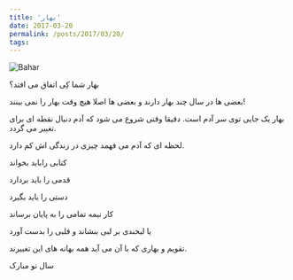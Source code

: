 ```yaml
---
title: 'بهار'
date: 2017-03-20
permalink: /posts/2017/03/20/
tags:
---
```


![Bahar](https://mnaderibeni.github.io/images/Bahar.jpg)

بهار شما کِی اتفاق می افتد؟

بعضی ها در سال چند بهار دارند و بعضی ها اصلا هیچ وقت بهار را نمی بینند!

بهار یک جایی توی سر آدم است. دقیقا وقتی شروع می شود که آدم دنبال نقطه ای برای تغییر می گردد.

 لحظه ای که آدم می فهمد چیزی در زندگی اش کم دارد.

کتابی راباید بخواند

 قدمی را باید بردارد

 دستی را باید بگیرد

کار نیمه تمامی را به پایان برساند

یا لبخندی بر لبی بنشاند و قلبی را بدست آورد

تقویم و بهاری که با آن می آید همه بهانه های این تغییرند.

سال نو مبارک